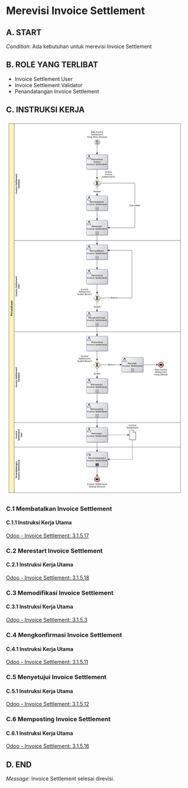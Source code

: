 # Merevisi Invoice Settlement

## <a name="input">A. START</a>

*Condition*: Ada kebutuhan untuk merevisi Invoice Settlement

## <a name="role">B. ROLE YANG TERLIBAT</a>

* Invoice Settlement User
* Invoice Settlement Validator
* Penandatangan Invoice Settlement

## <a name="instruksi">C. INSTRUKSI KERJA</a>

![](../img/prosedur-kerja/merevisi-invoice-settlement.png)

### C.1 Membatalkan Invoice Settlement

#### C.1.1 Instruksi Kerja Utama

[Odoo - Invoice Settlement: 3.1.5.17](../transaksi/invoice-settlement/batal.md)

### C.2 Merestart Invoice Settlement

#### C.2.1 Instruksi Kerja Utama

[Odoo - Invoice Settlement: 3.1.5.18](../transaksi/invoice-settlement/restart.md)

### C.3 Memodifikasi Invoice Settlement

#### C.3.1 Instruksi Kerja Utama

[Odoo - Invoice Settlement: 3.1.5.3](../transaksi/invoice-settlement/memodifikasi.md)

### C.4 Mengkonfirmasi Invoice Settlement

#### C.4.1 Instruksi Kerja Utama

[Odoo - Invoice Settlement: 3.1.5.11](../transaksi/invoice-settlement/konfirmasi.md)

### C.5 Menyetujui Invoice Settlement

#### C.5.1 Instruksi Kerja Utama

[Odoo - Invoice Settlement: 3.1.5.12](../transaksi/invoice-settlement/approve.md)

### C.6 Memposting Invoice Settlement

#### C.6.1 Instruksi Kerja Utama

[Odoo - Invoice Settlement: 3.1.5.16](../transaksi/invoice-settlement/post.md)

## <a name="input">D. END</a>

*Message*: Invoice Settlement selesai direvisi.
